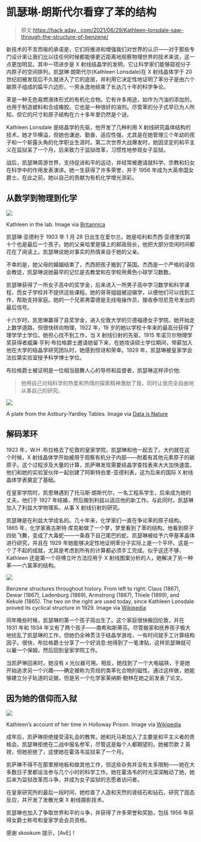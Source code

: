 # 凯瑟琳·朗斯代尔看穿了苯的结构

> 原文:[https://hack aday . com/2021/06/29/Kathleen-lonsdale-saw-through-the-structure-of-benzene/](https://hackaday.com/2021/06/29/kathleen-lonsdale-saw-through-the-structure-of-benzene/)

新技术的不言而喻的承诺是，它们将推进和增强我们对世界的认识——对于那些专门设计来让我们比以往任何时候都能够更近距离地观察物理世界的技术来说，这一点更加明显。其中一项进步是 X 射线结晶学的发明，它让科学家们能够窥视分子内原子的空间排列。凯瑟琳·朗斯代尔(Kathleen Lonsdale)在 X 射线晶体学于 20 世纪初被发现后不久就进入了它的底层，并利用它决定性地证明了苯分子是由六个碳原子组成的扁平六边形，一劳永逸地结束了长达几十年的科学争论。

苯是一种无色易燃液体形式的有机化合物。它有许多用途，如作为汽油的添加剂，也用于制造塑料和合成橡胶。它也是一种很好的溶剂。尽管苯的分子式早已为人所知，但它的尺寸和原子结构在六十多年里仍然是个谜。

Kathleen Lonsdale 是结晶学的先驱，他开发了几种利用 X 射线研究晶体结构的技术。她才华横溢，但她也谦逊、勤奋、适应性强，尤其是在她管理三个年幼的孩子和一个崭露头角的化学职业生涯时。第二次世界大战爆发时，她因坚定的和平主义在监狱呆了一个月，后来致力于监狱改革，习惯性地参观女子监狱。

战后，凯瑟琳周游世界，支持促进和平的运动，并经常被邀请就科学、宗教和妇女在科学中的作用发表演讲。她一生获得了许多荣誉，并于 1956 年成为大英帝国女爵士。在此之前，她以自己的贡献为有机化学增光添彩。

## 从数学到物理到化学

[![](../Images/e5846243cda259939daad0cea84e4a03.png)](https://hackaday.com/wp-content/uploads/2021/06/Kathleen-lab-Britannica.jpg)

Kathleen in the lab. Image via [Britannica](https://www.britannica.com/biography/Kathleen-Lonsdale)

凯瑟琳·亚德利于 1903 年 1 月 28 日出生在爱尔兰。她是哈利和杰西·亚德里的第十个也是最后一个孩子。她的父亲哈里是镇上的邮政局长，他把大部分空闲时间都花在了阅读上。凯瑟琳说她对事实的热情来自于她的父亲。

不幸的是，她父母的婚姻结束了，杰西把孩子搬到了英国。杰西是一个严格的浸信会教徒，凯瑟琳说她最早的记忆是去教堂和在学校用黄色小球学习数数。

凯瑟琳获得了一所女子高中的奖学金，后来进入一所男子高中学习数学和科学课程，而女子学校并不提供这些课程。她的哥哥姐姐被迫辍学，以便他们可以找到工作，帮助支持家庭。她的一个兄弟弗雷德是无线电操作员，接收泰坦尼克号发出的最后信号。

十六岁时，凯思琳赢得了县奖学金，进入伦敦大学的贝德福德女子学院。她开始走上数学道路，但很快转向物理，1922 年，19 岁的她以学校十年来的最高分获得了理学学士学位。她担心找不到工作，当 X 射线衍射的先驱、1915 年诺贝尔物理学奖获得者威廉·亨利·布拉格爵士邀请她留下来，在她攻读硕士学位期间，带薪加入他在大学的结晶学研究团队时，她感到惊讶和荣幸。1929 年，凯瑟琳被皇家学会法拉第实验室授予科学博士学位。

布拉格爵士被证明是一位相当鼓舞人心的导师和监督者，凯瑟琳这样评价他:

> 他用自己对纯科学的热爱和热情的探索精神激励了我，同时让我完全自由地从事自己的研究。

[![](../Images/d21aaedf59c077c919363490492627d5.png)](https://hackaday.com/wp-content/uploads/2021/06/astbury-yardley-tables.jpg)

A plate from the Astbury-Yardley Tables. Image via [Data is Nature](https://www.dataisnature.com/?p=2154)

## 解码苯环

1923 年，W.H .布拉格去了伦敦的皇家学院，凯瑟琳和他一起去了。大约就在这个时候，X 射线晶体学开始被用于观察有机分子内部——附着有其他元素原子的碳原子。这个过程涉及大量的计算，凯萨琳发现需要结晶学查找表来大大加快速度。他们和她的实验室伙伴一起创建了阿斯特伯里-亚德利表，这为后来的国际 X 射线晶体学表奠定了基础。

在皇家学院时，凯思琳遇到了托马斯·朗斯代尔，一名工程系学生，后来成为她的丈夫。他们于 1927 年结婚，然后搬到利兹以适应他的新工作。与此同时，凯瑟琳加入了利兹大学物理系，从事 X 射线衍射的研究。

凯瑟琳是在利兹大学成名的。几十年来，化学家们一直在争论苯的原子结构。1865 年，化学家奥古斯特·库克勒做了一个梦，梦里看到了苯的结构。他看到原子四处飞舞，变成了大毒蛇——一条吞下自己尾巴的蛇。凯瑟琳被给予六甲基苯晶体进行研究，并且在 1929 年她能够决定性地证明苯分子实际上是一个平环。这是一个了不起的成就，尤其是考虑到所有的计算都必须手工完成。似乎这还不够，Kathleen 还是第一个将傅立叶方法应用于 X 射线图案分析的人，她解决了另一种苯——六氯苯的结构。

[![](../Images/771d361cc25165dcc221e95fbface5e1.png)](https://hackaday.com/wp-content/uploads/2021/06/benzene_color.png)

Benzene structures throughout history. From left to right: Claus (1867), Dewar (1867), Ladenburg (1869), Armstrong (1887), Thiele (1899), and Kekulé (1865). The two on the right are used today, since Kathleen Lonsdale proved its cyclical structure in 1929\. Image via [Wikipedia](https://en.wikipedia.org/wiki/Benzene#/media/File:Historic_Benzene_Formulae_V.3.svg)

同年晚些时候，凯瑟琳的第一个孩子简出生了。这个家庭很快搬回伦敦，并在 1931 年和 1934 年又有了两个孩子——南希和斯蒂芬。尽管搬家和抚养孩子极大地扰乱了凯瑟琳的工作，但她仍全神贯注于结晶学游戏，一有时间就手工计算结构因子。很快，布拉格爵士分享了一个好消息:他得到了一笔津贴，这样凯瑟琳就可以雇一个保姆，然后回到皇家学院工作。

当凯萨琳回来时，她没有 x 光仪器可用。相反，她找到了一个大电磁铁，于是她开始追求另一个兴趣——确定被称为芳烃的类苯化合物的磁性。通过这样做，她能够建立分子轨道的证据，但是另一个化学家莱纳斯·鲍林在她之前发表了论文。

## 因为她的信仰而入狱

[![](../Images/088c784b24fa6e1fd63055a78d29fe7b.png)](https://hackaday.com/wp-content/uploads/2021/06/prison-pamphlet.jpg)

Kathleen’s account of her time in Holloway Prison. Image via [Wikipedia](https://commons.wikimedia.org/wiki/File:Prison_for_Women_by_Kathleen_Lonsdale._1943._(22149638693).jpg)

成年后，凯萨琳拒绝接受浸礼会的教育。她和托马斯加入了主要是和平主义者的贵格会。凯瑟琳拒绝在二战中报名参军，尽管这是每个人都期望的。她被罚款 2 英镑，但她拒绝了，这使她在霍洛韦监狱呆了一个月。

凯萨琳不得不在那里擦地板和做其他工作，但这些杂务并没有太多限制——她在大多数日子里都设法参与几个小时的科学工作。她在霍洛韦的时光深深触动了她，她后来为监狱改革而斗争，并成为女子监狱的志愿者访问者。

在皇家研究所的最后一段时间，她检查了人造和天然的肾结石和钻石，研究了固态反应，并开发了发散光束 X 射线摄影技术。

凯瑟琳也加入了争取世界和平的斗争，并获得了许多荣誉和奖励，包括 1956 年获得女爵士称号和皇家学会会员资格。

感谢 skookum 提示，[AvE]！